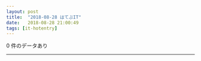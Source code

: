 ```yaml
---
layout: post
title:  "2018-08-28 はてぶIT"
date:   2018-08-28 21:00:49
tags: [it-hotentry]
---
```

0 件のデータあり

<hr>
